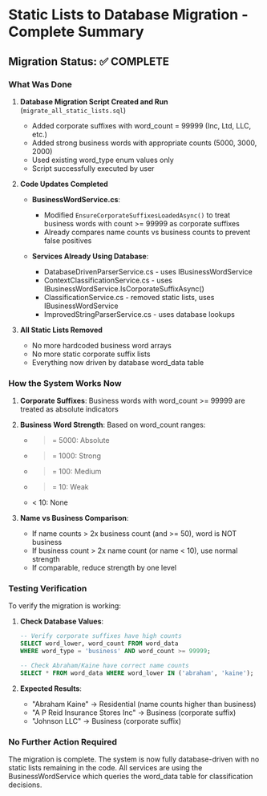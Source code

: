 # Static Lists to Database Migration - Complete Summary

## Migration Status: ✅ COMPLETE

### What Was Done

1. **Database Migration Script Created and Run** (`migrate_all_static_lists.sql`)
   - Added corporate suffixes with word_count = 99999 (Inc, Ltd, LLC, etc.)
   - Added strong business words with appropriate counts (5000, 3000, 2000)
   - Used existing word_type enum values only
   - Script successfully executed by user

2. **Code Updates Completed**
   - **BusinessWordService.cs**: 
     - Modified `EnsureCorporateSuffixesLoadedAsync()` to treat business words with count >= 99999 as corporate suffixes
     - Already compares name counts vs business counts to prevent false positives
   
   - **Services Already Using Database**:
     - DatabaseDrivenParserService.cs - uses IBusinessWordService
     - ContextClassificationService.cs - uses IBusinessWordService.IsCorporateSuffixAsync()
     - ClassificationService.cs - removed static lists, uses IBusinessWordService
     - ImprovedStringParserService.cs - uses database lookups

3. **All Static Lists Removed**
   - No more hardcoded business word arrays
   - No more static corporate suffix lists
   - Everything now driven by database word_data table

### How the System Works Now

1. **Corporate Suffixes**: Business words with word_count >= 99999 are treated as absolute indicators
2. **Business Word Strength**: Based on word_count ranges:
   - >= 5000: Absolute
   - >= 1000: Strong  
   - >= 100: Medium
   - >= 10: Weak
   - < 10: None

3. **Name vs Business Comparison**: 
   - If name counts > 2x business count (and >= 50), word is NOT business
   - If business count > 2x name count (or name < 10), use normal strength
   - If comparable, reduce strength by one level

### Testing Verification

To verify the migration is working:

1. **Check Database Values**:
   ```sql
   -- Verify corporate suffixes have high counts
   SELECT word_lower, word_count FROM word_data 
   WHERE word_type = 'business' AND word_count >= 99999;
   
   -- Check Abraham/Kaine have correct name counts
   SELECT * FROM word_data WHERE word_lower IN ('abraham', 'kaine');
   ```

2. **Expected Results**:
   - "Abraham Kaine" → Residential (name counts higher than business)
   - "A P Reid Insurance Stores Inc" → Business (corporate suffix)
   - "Johnson LLC" → Business (corporate suffix)

### No Further Action Required

The migration is complete. The system is now fully database-driven with no static lists remaining in the code. All services are using the BusinessWordService which queries the word_data table for classification decisions.
